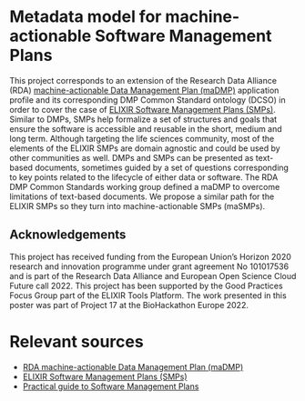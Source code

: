 # Metadata model for machine-actionable Software Management Plans

This project corresponds to an extension of the Research Data Alliance (RDA) [machine-actionable Data Management Plan (maDMP)](https://github.com/RDA-DMP-Common/RDA-DMP-Common-Standard) application profile and its corresponding DMP Common Standard ontology (DCSO) in order to cover the case of [ELIXIR Software Management Plans (SMPs)](https://doi.org/10.37044/osf.io/k8znb). Similar to DMPs, SMPs help formalize a set of structures and goals that ensure the software is accessible and reusable in the short, medium and long term. Although targeting the life sciences community, most of the elements of the ELIXIR SMPs are domain agnostic and could be used by other communities as well. DMPs and SMPs can be presented as text-based documents, sometimes guided by a set of questions corresponding to key points related to the lifecycle of either data or software. The RDA DMP Common Standards working group defined a maDMP to overcome limitations of text-based documents. We propose a similar path for the ELIXIR SMPs so they turn into machine-actionable SMPs (maSMPs).

## Acknowledgements
This project has received funding from the European Union’s Horizon 2020 research and innovation programme under grant agreement No 101017536 and is part of the Research Data Alliance and European Open Science Cloud Future call 2022. This project has been supported by the Good Practices Focus Group part of the ELIXIR Tools Platform. The work presented in this poster was part of Project 17 at the BioHackathon Europe 2022.

# Relevant sources
* [RDA machine-actionable Data Management Plan (maDMP)](https://github.com/RDA-DMP-Common/RDA-DMP-Common-Standard)
* [ELIXIR Software Management Plans (SMPs)](https://doi.org/10.37044/osf.io/k8znb)
* [Practical guide to Software Management Plans](https://zenodo.org/record/7248877#.Y4XeHXaZOUk)
